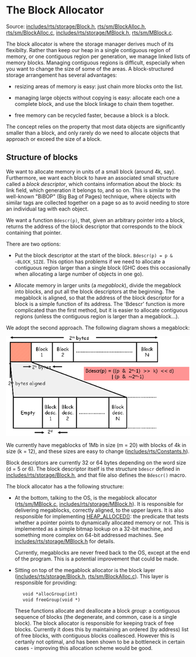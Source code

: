 # The Block Allocator


Source: [includes/rts/storage/Block.h](https://gitlab.haskell.org/ghc/ghc/blob/master/includes/rts/storage/Block.h), [rts/sm/BlockAlloc.h](https://gitlab.haskell.org/ghc/ghc/blob/master/rts/sm/BlockAlloc.h), [rts/sm/BlockAlloc.c](https://gitlab.haskell.org/ghc/ghc/blob/master/rts/sm/BlockAlloc.c), [includes/rts/storage/MBlock.h](https://gitlab.haskell.org/ghc/ghc/blob/master/includes/rts/storage/MBlock.h), [rts/sm/MBlock.c](https://gitlab.haskell.org/ghc/ghc/blob/master/rts/sm/MBlock.c).


The block allocator is where the storage manager derives much of its flexibilty.  Rather than keep our heap in a single contiguous region of memory, or one contiguous region per generation, we manage linked lists of memory blocks.  Managing contiguous regions is difficult, especially when you want to change the size of some of the areas.  A block-structured storage arrangement has several advantages:

- resizing areas of memory is easy: just chain more blocks onto the list.

- managing large objects without copying is easy: allocate each one a complete block, and use the block linkage to
  chain them together.

- free memory can be recycled faster, because a block is a block.


The concept relies on the property that most data objects are significantly smaller than a block, and only rarely do we need to allocate objects that approach or exceed the size of a block.

## Structure of blocks


We want to allocate memory in units of a small block (around 4k, say).  Furthermore, we want each block to have an associated small structure called a *block descriptor*, which contains information about the block: its link field, which generation it belongs to, and so on.  This is similar to the well-known "BiBOP" (Big Bag of Pages) technique, where objects with similar tags are collected together on a page so as to avoid needing to store an individual tag with each object.


We want a function `Bdescr(p)`, that, given an arbitrary pointer into a block, returns the address of the block descriptor that corresponds to the block containing that pointer.


There are two options:

- Put the block descriptor at the start of the block.  `Bdescr(p) = p & ~BLOCK_SIZE`.  This option has problems if
  we need to allocate a contiguous region larger than a single block (GHC does this occasionally when allocating
  a large number of objects in one go).

- Allocate memory in larger units (a *megablock*), divide the megablock into blocks, and put all the block
  descriptors at the beginning.  The megablock is aligned, so that the address of the block descriptor for
  a block is a simple function of its address.  The 'Bdescr' function is more complicated than the first
  method, but it is easier to allocate contiguous regions (unless the contiguous region is larger than
  a megablock...).


We adopt the second approach.  The following diagram shows a megablock:

![](sm-block.png)


We currently have megablocks of 1Mb in size (m = 20) with blocks of 4k in size (k = 12), and these sizes are easy to change  ([includes/rts/Constants.h](https://gitlab.haskell.org/ghc/ghc/blob/master/includes/rts/Constants.h)).  


Block descriptors are currently 32 or 64 bytes depending on the word size (d = 5 or 6).  The block descriptor itself is 
the structure `bdescr` defined in [includes/rts/storage/Block.h](https://gitlab.haskell.org/ghc/ghc/blob/master/includes/rts/storage/Block.h), and that file also defines the `Bdescr()` macro.


The block allocator has a the following structure:

- At the bottom, talking to the OS, is the megablock allocator ([rts/sm/MBlock.c](https://gitlab.haskell.org/ghc/ghc/blob/master/rts/sm/MBlock.c), [includes/rts/storage/MBlock.h](https://gitlab.haskell.org/ghc/ghc/blob/master/includes/rts/storage/MBlock.h)).
  It is responsible for delivering megablocks, correctly aligned, to the upper layers.  It is also responsible for
  implementing [HEAP_ALLOCED()](commentary/heap-alloced): the predicate that tests whether a pointer points to dynamically allocated memory
  or not.  This is implemented as a simple bitmap lookup on a 32-bit machine, and something more complex on
  64-bit addressed machines.  See [includes/rts/storage/MBlock.h](https://gitlab.haskell.org/ghc/ghc/blob/master/includes/rts/storage/MBlock.h) for details.

  Currently, megablocks are never freed back to the OS, except at the end of the program.  This is a potential
  improvement that could be made.

- Sitting on top of the megablock allocator is the block layer ([includes/rts/storage/Block.h](https://gitlab.haskell.org/ghc/ghc/blob/master/includes/rts/storage/Block.h), [rts/sm/BlockAlloc.c](https://gitlab.haskell.org/ghc/ghc/blob/master/rts/sm/BlockAlloc.c)).
  This layer is responsible for providing:

  ```wiki
     void *allocGroup(int)
     void freeGroup(void *)
  ```

  These functions allocate and deallocate a block *group*: a contiguous sequence of blocks (the degenerate, and common, case
  is a single block).  The block allocator is responsible for keeping track of free blocks.  Currently it does this by
  maintaining an ordered (by address) list of free blocks, with contiguous blocks coallesced.  However this is certanly
  not optimal, and has been shown to be a bottleneck in certain cases - improving this allocation scheme would be good.
